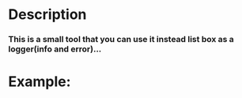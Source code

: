 ﻿# Description
### This is a small tool that you can use it instead list box as a logger(info and error)...

# Example: 



